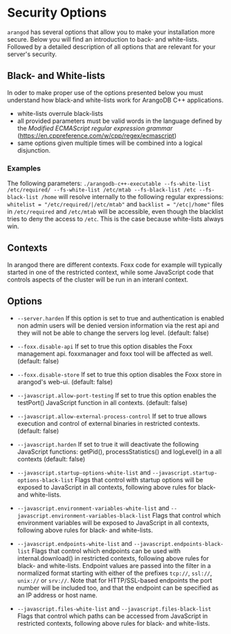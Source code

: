 # Security Options

`arangod` has several options that allow you to make your installation more
secure. Below you will find an introduction to back- and white-lists. Followed
by a detailed description of all options that are relevant for your server's
security.

## Black- and White-lists

In oder to make proper use of the options presented below you must understand
how black-and white-lists work for ArangoDB C++ applications.

- white-lists overrule black-lists
- all provided parameters must be valid words in the language defined by the
  *Modified ECMAScript regular expression grammar*
  (https://en.cppreference.com/w/cpp/regex/ecmascript)
- same options given multiple times will be combined into a logical
  disjunction.

### Examples

The following parameters:
`./arangodb-c++-executable --fs-white-list /etc/required/ --fs-white-list /etc/mtab --fs-black-list /etc --fs-black-list /home`
will resolve internally to the following regular expressions:
`whitelist = "/etc/required/|/etc/mtab"` and `backlist = "/etc|/home"` files in `/etc/required` and `/etc/mtab` will be accessible,
even though the blacklist tries to deny the access to `/etc`. This is the case because white-lists always win.

## Contexts
In arangod there are different contexts. Foxx code for example will typically
started in one of the restricted context, while some JavaScript code that
controls aspects of the cluster will be run in an interanl context.

## Options

- `--server.harden`
  If this option is set to true and authentication is enabled non admin users
  will be denied version information via the rest api and they will not be able
  to change the servers log level. (default: false)

- `--foxx.disable-api`
  If set to true this option disables the Foxx management api. foxxmanager and
  foxx tool will be affected as well. (default: false)

- `--foxx.disable-store`
  If set to true this option disables the Foxx store in arangod's web-ui.
  (default: false)

- `--javascript.allow-port-testing`
  If set to true this option enables the testPort() JavaScript function in all
  contexts. (default: false)

- `--javascript.allow-external-process-control`
  If set to true allows execution and control of external binaries in
  restricted contexts. (default: false)

- `--javascript.harden`
  If set to true it will deactivate the following JavaScript functions:
  getPid(), processStatistics() and logLevel() in a all contexts (default:
  false)

- `--javascript.startup-options-white-list` and `--javascript.startup-options-black-list`
  Flags that control with startup options will be exposed to JavaScript in all
  contexts, following above rules for black- and white-lists.

- `--javascript.environment-variables-white-list` and `--javascript.environment-variables-black-list`
  Flags that control which environment variables will be exposed to JavaScript
  in all contexts, following above rules for black- and white-lists.

- `--javascript.endpoints-white-list` and `--javascript.endpoints-black-list`
  Flags that control which endpoints can be used with internal.download() in
  restricted contexts, following above rules for black- and white-lists.
  Endpoint values are passed into the filter in a normalized format starting
  with either of the prefixes `tcp://`, `ssl://`, `unix://` or `srv://`.
  Note that for HTTP/SSL-based endpoints the port number will be included too,
  and that the endpoint can be specified as an IP address or host name.

- `--javascript.files-white-list` and `--javascript.files-black-list`
  Flags that control which paths can be accessed from JavaScript in restricted
  contexts, following above rules for black- and white-lists.
